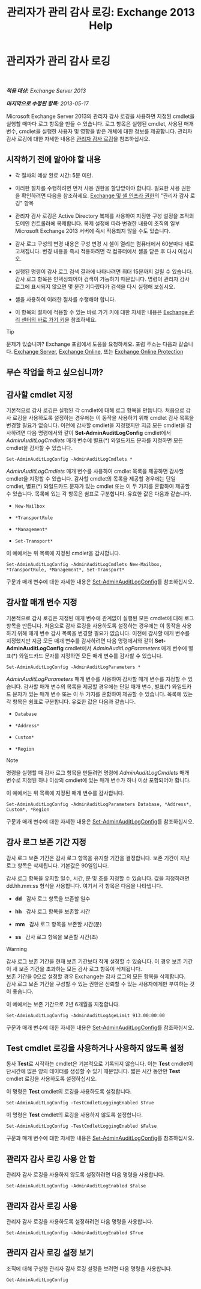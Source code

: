 ﻿---
title: '관리자가 관리 감사 로깅: Exchange 2013 Help'
TOCTitle: 관리자가 관리 감사 로깅
ms:assetid: 15c284c0-b8e6-42ca-9913-7c59fdb6885d
ms:mtpsurl: https://technet.microsoft.com/ko-kr/library/Dd335109(v=EXCHG.150)
ms:contentKeyID: 50555944
ms.date: 05/22/2018
mtps_version: v=EXCHG.150
ms.translationtype: MT
---

# 관리자가 관리 감사 로깅

 

_**적용 대상:** Exchange Server 2013_

_**마지막으로 수정된 항목:** 2013-05-17_

Microsoft Exchange Server 2013의 관리자 감사 로깅을 사용하면 지정된 cmdlet을 실행할 때마다 로그 항목을 만들 수 있습니다. 로그 항목은 실행된 cmdlet, 사용된 매개 변수, cmdlet을 실행한 사용자 및 영향을 받은 개체에 대한 정보를 제공합니다. 관리자 감사 로깅에 대한 자세한 내용은 [관리자 감사 로깅](administrator-audit-logging-exchange-2013-help.md)을 참조하십시오.

## 시작하기 전에 알아야 할 내용

  - 각 절차의 예상 완료 시간: 5분 미만.

  - 이러한 절차를 수행하려면 먼저 사용 권한을 할당받아야 합니다. 필요한 사용 권한을 확인하려면 다음을 참조하세요. [Exchange 및 셸 인프라 권한](exchange-and-shell-infrastructure-permissions-exchange-2013-help.md)의 "관리자 감사 로깅" 항목

  - 관리자 감사 로깅은 Active Directory 복제를 사용하여 지정한 구성 설정을 조직의 도메인 컨트롤러에 복제합니다. 복제 설정에 따라 변경한 내용이 조직의 일부 Microsoft Exchange 2013 서버에 즉시 적용되지 않을 수도 있습니다.

  - 감사 로그 구성의 변경 내용은 구성 변경 시 셸이 열리는 컴퓨터에서 60분마다 새로 고쳐집니다. 변경 내용을 즉시 적용하려면 각 컴퓨터에서 셸을 닫은 후 다시 여십시오.

  - 실행된 명령이 감사 로그 검색 결과에 나타나려면 최대 15분까지 걸릴 수 있습니다. 감사 로그 항목은 인덱싱되어야 검색이 가능하기 때문입니다. 명령이 관리자 감사 로그에 표시되지 않으면 몇 분간 기다렸다가 검색을 다시 실행해 보십시오.

  - 셸을 사용하여 이러한 절차를 수행해야 합니다.

  - 이 항목의 절차에 적용할 수 있는 바로 가기 키에 대한 자세한 내용은 [Exchange 관리 센터의 바로 가기 키](keyboard-shortcuts-in-the-exchange-admin-center-exchange-online-protection-help.md)을 참조하세요.


> [!TIP]
> 문제가 있습니까? Exchange 포럼에서 도움을 요청하세요. 포럼 주소는 다음과 같습니다. <A href="https://go.microsoft.com/fwlink/p/?linkid=60612">Exchange Server</A>, <A href="https://go.microsoft.com/fwlink/p/?linkid=267542">Exchange Online</A>, 또는 <A href="https://go.microsoft.com/fwlink/p/?linkid=285351">Exchange Online Protection</A>



## 무슨 작업을 하고 싶으십니까?

## 감사할 cmdlet 지정

기본적으로 감사 로깅은 실행된 각 cmdlet에 대해 로그 항목을 만듭니다. 처음으로 감사 로깅을 사용하도록 설정하는 경우에는 이 동작을 사용하기 위해 cmdlet 감사 목록을 변경할 필요가 없습니다. 이전에 감사할 cmdlet을 지정했지만 지금 모든 cmdlet을 감사하려면 다음 명령에서와 같이 **Set-AdminAuditLogConfig** cmdlet에서 *AdminAuditLogCmdlets* 매개 변수에 별표(\*) 와일드카드 문자를 지정하면 모든 cmdlet을 감사할 수 있습니다.

    Set-AdminAuditLogConfig -AdminAuditLogCmdlets *

*AdminAuditLogCmdlets* 매개 변수를 사용하여 cmdlet 목록을 제공하면 감사할 cmdlet을 지정할 수 있습니다. 감사할 cmdlet의 목록을 제공할 경우에는 단일 cmdlet, 별표(\*) 와일드카드 문자가 있는 cmdlet 또는 이 두 가지를 혼합하여 제공할 수 있습니다. 목록에 있는 각 항목은 쉼표로 구분합니다. 유효한 값은 다음과 같습니다.

  - `New-Mailbox`

  - `*TransportRule`

  - `*Management*`

  - `Set-Transport*`

이 예에서는 위 목록에 지정된 cmdlet을 감사합니다.

    Set-AdminAuditLogConfig -AdminAuditLogCmdlets New-Mailbox, *TransportRule, *Management*, Set-Transport*

구문과 매개 변수에 대한 자세한 내용은 [Set-AdminAuditLogConfig](https://technet.microsoft.com/ko-kr/library/dd298169\(v=exchg.150\))를 참조하십시오.

## 감사할 매개 변수 지정

기본적으로 감사 로깅은 지정된 매개 변수에 관계없이 실행된 모든 cmdlet에 대해 로그 항목을 만듭니다. 처음으로 감사 로깅을 사용하도록 설정하는 경우에는 이 동작을 사용하기 위해 매개 변수 감사 목록을 변경할 필요가 없습니다. 이전에 감사할 매개 변수를 지정했지만 지금 모든 매개 변수를 감사하려면 다음 명령에서와 같이 **Set-AdminAuditLogConfig** cmdlet에서 *AdminAuditLogParameters* 매개 변수에 별표(\*) 와일드카드 문자를 지정하면 모든 매개 변수를 감사할 수 있습니다.

    Set-AdminAuditLogConfig -AdminAuditLogParameters *

*AdminAuditLogParameters* 매개 변수를 사용하여 감사할 매개 변수를 지정할 수 있습니다. 감사할 매개 변수의 목록을 제공할 경우에는 단일 매개 변수, 별표(\*) 와일드카드 문자가 있는 매개 변수 또는 이 두 가지를 혼합하여 제공할 수 있습니다. 목록에 있는 각 항목은 쉼표로 구분합니다. 유효한 값은 다음과 같습니다.

  - `Database`

  - `*Address*`

  - `Custom*`

  - `*Region`


> [!NOTE]
> 명령을 실행할 때 감사 로그 항목을 만들려면 명령에 <EM>AdminAuditLogCmdlets</EM> 매개 변수로 지정된 하나 이상의 cmdlet에 있는 매개 변수가 하나 이상 포함되어야 합니다.



이 예에서는 위 목록에 지정된 매개 변수를 감사합니다.

    Set-AdminAuditLogConfig -AdminAuditLogParameters Database, *Address*, Custom*, *Region

구문과 매개 변수에 대한 자세한 내용은 [Set-AdminAuditLogConfig](https://technet.microsoft.com/ko-kr/library/dd298169\(v=exchg.150\))를 참조하십시오.

## 감사 로그 보존 기간 지정

감사 로그 보존 기간은 감사 로그 항목을 유지할 기간을 결정합니다. 보존 기간이 지난 로그 항목은 삭제됩니다. 기본값은 90일입니다.

감사 로그 항목을 유지할 일수, 시간, 분 및 초를 지정할 수 있습니다. 값을 지정하려면 dd.hh.mm:ss 형식을 사용합니다. 여기서 각 항목은 다음을 나타냅니다.

  - **dd**   감사 로그 항목을 보존할 일수

  - **hh**   감사 로그 항목을 보존할 시간

  - **mm**   감사 로그 항목을 보존할 시간(분)

  - **ss**   감사 로그 항목을 보존할 시간(초)


> [!WARNING]
> 감사 로그 보존 기간을 현재 보존 기간보다 작게 설정할 수 있습니다. 이 경우 보존 기간이 새 보존 기간을 초과하는 모든 감사 로그 항목이 삭제됩니다.<BR>보존 기간을 0으로 설정할 경우 Exchange는 감사 로그의 모든 항목을 삭제합니다.<BR>감사 로그 보존 기간을 구성할 수 있는 권한은 신뢰할 수 있는 사용자에게만 부여하는 것이 좋습니다.



이 예에서는 보존 기간으로 2년 6개월을 지정합니다.

    Set-AdminAuditLogConfig -AdminAuditLogAgeLimit 913.00:00:00

구문과 매개 변수에 대한 자세한 내용은 [Set-AdminAuditLogConfig](https://technet.microsoft.com/ko-kr/library/dd298169\(v=exchg.150\))를 참조하십시오.

## Test cmdlet 로깅을 사용하거나 사용하지 않도록 설정

동사 **Test**로 시작하는 cmdlet은 기본적으로 기록되지 않습니다. 이는 **Test** cmdlet이 단시간에 많은 양의 데이터를 생성할 수 있기 때문입니다. 짧은 시간 동안만 **Test** cmdlet 로깅을 사용하도록 설정하십시오.

이 명령은 **Test** cmdlet의 로깅을 사용하도록 설정합니다.

    Set-AdminAuditLogConfig -TestCmdletLoggingEnabled $True

이 명령은 **Test** cmdlet의 로깅을 사용하지 않도록 설정합니다.

    Set-AdminAuditLogConfig -TestCmdletLoggingEnabled $False

구문과 매개 변수에 대한 자세한 내용은 [Set-AdminAuditLogConfig](https://technet.microsoft.com/ko-kr/library/dd298169\(v=exchg.150\))를 참조하십시오.

## 관리자 감사 로깅 사용 안 함

관리자 감사 로깅을 사용하지 않도록 설정하려면 다음 명령을 사용합니다.

    Set-AdminAuditLogConfig -AdminAuditLogEnabled $False

## 관리자 감사 로깅 사용

관리자 감사 로깅을 사용하도록 설정하려면 다음 명령을 사용합니다.

    Set-AdminAuditLogConfig -AdminAuditLogEnabled $True

## 관리자 감사 로깅 설정 보기

조직에 대해 구성한 관리자 감사 로깅 설정을 보려면 다음 명령을 사용합니다.

    Get-AdminAuditLogConfig

